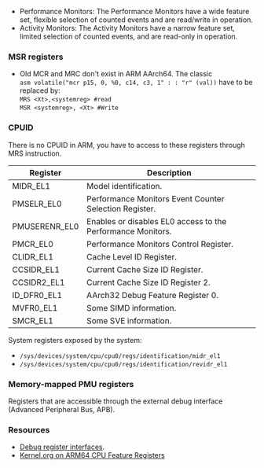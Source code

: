 - Performance Monitors: The Performance Monitors have a wide feature set, flexible selection of counted events and are read/write in
  operation.
- Activity Monitors: The Activity Monitors have a narrow feature set, limited selection of counted events, and are read-only in operation.

### MSR registers

- Old MCR and MRC don't exist in ARM AArch64. The classic<br> `asm volatile("mcr p15, 0, %0, c14, c3, 1" : : "r" (val))` have to be replaced by:<br>
`MRS <Xt>,<systemreg> #read`<br>
`MSR <systemreg>, <Xt> #Write`

### CPUID

There is no CPUID in ARM, you have to access to these registers through MRS instruction.

| Register      | Description                                                 |
|---------------|-------------------------------------------------------------|
| MIDR_EL1      | Model identification.                                       |
| PMSELR_EL0    | Performance Monitors Event Counter Selection Register.      |
| PMUSERENR_EL0 | Enables or disables EL0 access to the Performance Monitors. |
| PMCR_EL0      | Performance Monitors Control Register.                      |
| CLIDR_EL1     | Cache Level ID Register.                                    |
| CCSIDR_EL1    | Current Cache Size ID Register.                             |
| CCSIDR2_EL1   | Current Cache Size ID Register 2.                           |
| ID_DFR0_EL1   | AArch32 Debug Feature Register 0.                           |                           |
| MVFR0_EL1     | Some SIMD information.                                      |
| SMCR_EL1      | Some SVE information.                                       |

System registers exposed by the system:
- `/sys/devices/system/cpu/cpu0/regs/identification/midr_el1`
- `/sys/devices/system/cpu/cpu0/regs/identification/revidr_el1`

### Memory-mapped PMU registers

Registers that are accessible through the external debug interface (Advanced Peripheral Bus, APB).

### Resources

- [Debug register interfaces](https://developer.arm.com/documentation/ddi0500/e/debug/debug-register-interfaces).
- [Kernel.org on ARM64 CPU Feature Registers](https://www.kernel.org/doc/html/latest/arm64/cpu-feature-registers.html)